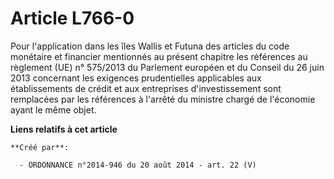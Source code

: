# Article L766-0

Pour l'application dans les îles Wallis et Futuna des articles du code monétaire et financier mentionnés au présent chapitre
les références au règlement (UE) n° 575/2013 du Parlement européen et du Conseil du 26 juin 2013 concernant les exigences
prudentielles applicables aux établissements de crédit et aux entreprises d'investissement sont remplacées par les références
à l'arrêté du ministre chargé de l'économie ayant le même objet.

**Liens relatifs à cet article**

	**Créé par**:

	  - ORDONNANCE n°2014-946 du 20 août 2014 - art. 22 (V)
